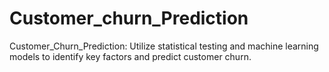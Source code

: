 # Customer_churn_Prediction
Customer_Churn_Prediction: Utilize statistical testing and machine learning models to identify key factors and predict customer churn.
